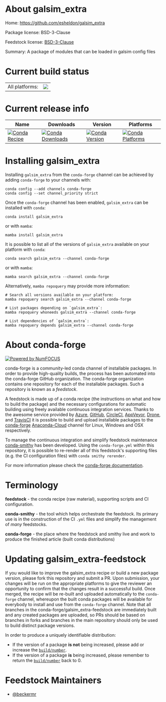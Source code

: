 About galsim_extra
==================

Home: https://github.com/esheldon/galsim_extra

Package license: BSD-3-Clause

Feedstock license: [BSD-3-Clause](https://github.com/conda-forge/galsim_extra-feedstock/blob/main/LICENSE.txt)

Summary: A package of modules that can be loaded in galsim config files

Current build status
====================


<table><tr><td>All platforms:</td>
    <td>
      <a href="https://dev.azure.com/conda-forge/feedstock-builds/_build/latest?definitionId=12482&branchName=main">
        <img src="https://dev.azure.com/conda-forge/feedstock-builds/_apis/build/status/galsim_extra-feedstock?branchName=main">
      </a>
    </td>
  </tr>
</table>

Current release info
====================

| Name | Downloads | Version | Platforms |
| --- | --- | --- | --- |
| [![Conda Recipe](https://img.shields.io/badge/recipe-galsim_extra-green.svg)](https://anaconda.org/conda-forge/galsim_extra) | [![Conda Downloads](https://img.shields.io/conda/dn/conda-forge/galsim_extra.svg)](https://anaconda.org/conda-forge/galsim_extra) | [![Conda Version](https://img.shields.io/conda/vn/conda-forge/galsim_extra.svg)](https://anaconda.org/conda-forge/galsim_extra) | [![Conda Platforms](https://img.shields.io/conda/pn/conda-forge/galsim_extra.svg)](https://anaconda.org/conda-forge/galsim_extra) |

Installing galsim_extra
=======================

Installing `galsim_extra` from the `conda-forge` channel can be achieved by adding `conda-forge` to your channels with:

```
conda config --add channels conda-forge
conda config --set channel_priority strict
```

Once the `conda-forge` channel has been enabled, `galsim_extra` can be installed with `conda`:

```
conda install galsim_extra
```

or with `mamba`:

```
mamba install galsim_extra
```

It is possible to list all of the versions of `galsim_extra` available on your platform with `conda`:

```
conda search galsim_extra --channel conda-forge
```

or with `mamba`:

```
mamba search galsim_extra --channel conda-forge
```

Alternatively, `mamba repoquery` may provide more information:

```
# Search all versions available on your platform:
mamba repoquery search galsim_extra --channel conda-forge

# List packages depending on `galsim_extra`:
mamba repoquery whoneeds galsim_extra --channel conda-forge

# List dependencies of `galsim_extra`:
mamba repoquery depends galsim_extra --channel conda-forge
```


About conda-forge
=================

[![Powered by
NumFOCUS](https://img.shields.io/badge/powered%20by-NumFOCUS-orange.svg?style=flat&colorA=E1523D&colorB=007D8A)](https://numfocus.org)

conda-forge is a community-led conda channel of installable packages.
In order to provide high-quality builds, the process has been automated into the
conda-forge GitHub organization. The conda-forge organization contains one repository
for each of the installable packages. Such a repository is known as a *feedstock*.

A feedstock is made up of a conda recipe (the instructions on what and how to build
the package) and the necessary configurations for automatic building using freely
available continuous integration services. Thanks to the awesome service provided by
[Azure](https://azure.microsoft.com/en-us/services/devops/), [GitHub](https://github.com/),
[CircleCI](https://circleci.com/), [AppVeyor](https://www.appveyor.com/),
[Drone](https://cloud.drone.io/welcome), and [TravisCI](https://travis-ci.com/)
it is possible to build and upload installable packages to the
[conda-forge](https://anaconda.org/conda-forge) [Anaconda-Cloud](https://anaconda.org/)
channel for Linux, Windows and OSX respectively.

To manage the continuous integration and simplify feedstock maintenance
[conda-smithy](https://github.com/conda-forge/conda-smithy) has been developed.
Using the ``conda-forge.yml`` within this repository, it is possible to re-render all of
this feedstock's supporting files (e.g. the CI configuration files) with ``conda smithy rerender``.

For more information please check the [conda-forge documentation](https://conda-forge.org/docs/).

Terminology
===========

**feedstock** - the conda recipe (raw material), supporting scripts and CI configuration.

**conda-smithy** - the tool which helps orchestrate the feedstock.
                   Its primary use is in the construction of the CI ``.yml`` files
                   and simplify the management of *many* feedstocks.

**conda-forge** - the place where the feedstock and smithy live and work to
                  produce the finished article (built conda distributions)


Updating galsim_extra-feedstock
===============================

If you would like to improve the galsim_extra recipe or build a new
package version, please fork this repository and submit a PR. Upon submission,
your changes will be run on the appropriate platforms to give the reviewer an
opportunity to confirm that the changes result in a successful build. Once
merged, the recipe will be re-built and uploaded automatically to the
`conda-forge` channel, whereupon the built conda packages will be available for
everybody to install and use from the `conda-forge` channel.
Note that all branches in the conda-forge/galsim_extra-feedstock are
immediately built and any created packages are uploaded, so PRs should be based
on branches in forks and branches in the main repository should only be used to
build distinct package versions.

In order to produce a uniquely identifiable distribution:
 * If the version of a package **is not** being increased, please add or increase
   the [``build/number``](https://docs.conda.io/projects/conda-build/en/latest/resources/define-metadata.html#build-number-and-string).
 * If the version of a package **is** being increased, please remember to return
   the [``build/number``](https://docs.conda.io/projects/conda-build/en/latest/resources/define-metadata.html#build-number-and-string)
   back to 0.

Feedstock Maintainers
=====================

* [@beckermr](https://github.com/beckermr/)

